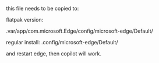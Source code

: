 this file needs to be copied to:

flatpak version:

.var/app/com.microsoft.Edge/config/microsoft-edge/Default/

regular install:
.config/microsoft-edge/Default/

and restart edge, then copilot will work.

